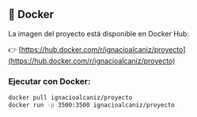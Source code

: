 ## 🐳 Docker

La imagen del proyecto está disponible en Docker Hub:

👉 [https://hub.docker.com/r/ignacioalcaniz/proyecto](https://hub.docker.com/r/ignacioalcaniz/proyecto)

### Ejecutar con Docker:

```bash
docker pull ignacioalcaniz/proyecto
docker run -p 3500:3500 ignacioalcaniz/proyecto
